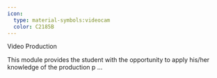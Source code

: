 ```yaml
---
icon:
  type: material-symbols:videocam
  color: C2185B
---
```


Video Production

This module provides the student with the opportunity to apply his/her knowledge of the production p ... 
